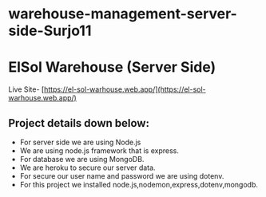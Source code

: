 # warehouse-management-server-side-Surjo11

# ElSol Warehouse (Server Side)

Live Site- [https://el-sol-warhouse.web.app/](https://el-sol-warhouse.web.app/)

## Project details down below:

- For server side we are using Node.js
- We are using node.js framework that is express.
- For database we are using MongoDB.
- We are heroku to secure our server data.
- For secure our user name and password we are using dotenv.
- For this project we installed node.js,nodemon,express,dotenv,mongodb.
